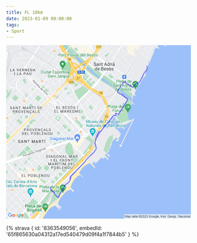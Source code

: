 ```yaml
---
title: FL 10km
date: 2023-01-09 00:00:00
tags:
- Sport
---
```


![](images/20230109-activity-map.png)

{% strava { id: '8363549056', embedId: '65f865630a04312a17ed540479d09f4a1f7844b5' } %}